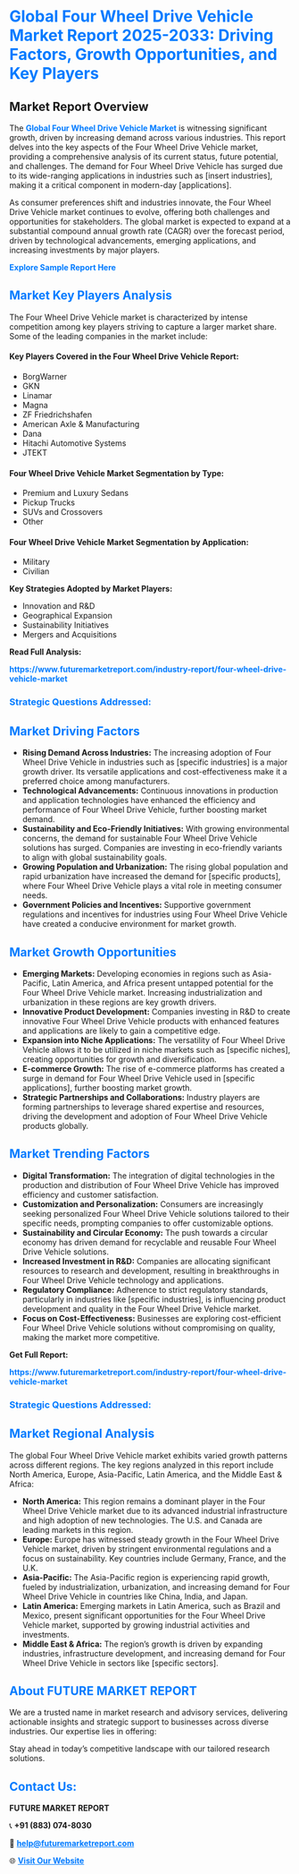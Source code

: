 <h1 style="color: #007BFF;">Global Four Wheel Drive Vehicle Market Report 2025-2033: Driving Factors, Growth Opportunities, and Key Players</h1>

<section id="overview">
<h2>Market Report Overview</h2>
<p>The <a href="https://www.futuremarketreport.com/industry-report/four-wheel-drive-vehicle-market" style="color: #007BFF; text-decoration: none;"><strong>Global Four Wheel Drive Vehicle Market</strong></a> is witnessing significant growth, driven by increasing demand across various industries. This report delves into the key aspects of the Four Wheel Drive Vehicle market, providing a comprehensive analysis of its current status, future potential, and challenges. The demand for Four Wheel Drive Vehicle has surged due to its wide-ranging applications in industries such as [insert industries], making it a critical component in modern-day [applications].</p>
<p>As consumer preferences shift and industries innovate, the Four Wheel Drive Vehicle market continues to evolve, offering both challenges and opportunities for stakeholders. The global market is expected to expand at a substantial compound annual growth rate (CAGR) over the forecast period, driven by technological advancements, emerging applications, and increasing investments by major players.</p>
</section>

<section id="overview">
<p><a href="https://www.futuremarketreport.com/request-sample/reportId=51566" style="color: #007BFF; text-decoration: none;"><strong>Explore Sample Report Here</strong></a></p>
</section>

<section id="key-players">
<h2 style="color: #007BFF;">Market Key Players Analysis</h2>
<p>The Four Wheel Drive Vehicle market is characterized by intense competition among key players striving to capture a larger market share. Some of the leading companies in the market include:</p>
<h4>Key Players Covered in the Four Wheel Drive Vehicle Report:</h4>
<ul><li>BorgWarner</li><li>GKN</li><li>Linamar</li><li>Magna</li><li>ZF Friedrichshafen</li><li>American Axle &amp; Manufacturing</li><li>Dana</li><li>Hitachi Automotive Systems</li><li>JTEKT</li></ul>
<h4>Four Wheel Drive Vehicle Market Segmentation by Type:</h4>
<ul><li>Premium and Luxury Sedans</li><li>Pickup Trucks</li><li>SUVs and Crossovers</li><li>Other</li></ul>

<h4>Four Wheel Drive Vehicle Market Segmentation by Application:</h4>
<ul><li>Military</li><li>Civilian</li></ul>
<p><strong>Key Strategies Adopted by Market Players:</strong></p>
<ul>
<li>Innovation and R&D</li>
<li>Geographical Expansion</li>
<li>Sustainability Initiatives</li>
<li>Mergers and Acquisitions</li>
</ul>
</section>

<section>
<p><strong>Read Full Analysis: </strong></p><a href="https://www.futuremarketreport.com/industry-report/four-wheel-drive-vehicle-market" style="color: #007BFF; text-decoration: none;"><strong>https://www.futuremarketreport.com/industry-report/four-wheel-drive-vehicle-market</strong></a>
<h3 style="color: #007BFF;">Strategic Questions Addressed:</h3>
</section>

<section id="driving-factors">
<h2 style="color: #007BFF;">Market Driving Factors</h2>
<ul>
<li><strong>Rising Demand Across Industries:</strong> The increasing adoption of Four Wheel Drive Vehicle in industries such as [specific industries] is a major growth driver. Its versatile applications and cost-effectiveness make it a preferred choice among manufacturers.</li>
<li><strong>Technological Advancements:</strong> Continuous innovations in production and application technologies have enhanced the efficiency and performance of Four Wheel Drive Vehicle, further boosting market demand.</li>
<li><strong>Sustainability and Eco-Friendly Initiatives:</strong> With growing environmental concerns, the demand for sustainable Four Wheel Drive Vehicle solutions has surged. Companies are investing in eco-friendly variants to align with global sustainability goals.</li>
<li><strong>Growing Population and Urbanization:</strong> The rising global population and rapid urbanization have increased the demand for [specific products], where Four Wheel Drive Vehicle plays a vital role in meeting consumer needs.</li>
<li><strong>Government Policies and Incentives:</strong> Supportive government regulations and incentives for industries using Four Wheel Drive Vehicle have created a conducive environment for market growth.</li>
</ul>
</section>

<section id="growth-opportunities">
<h2 style="color: #007BFF;">Market Growth Opportunities</h2>
<ul>
<li><strong>Emerging Markets:</strong> Developing economies in regions such as Asia-Pacific, Latin America, and Africa present untapped potential for the Four Wheel Drive Vehicle market. Increasing industrialization and urbanization in these regions are key growth drivers.</li>
<li><strong>Innovative Product Development:</strong> Companies investing in R&D to create innovative Four Wheel Drive Vehicle products with enhanced features and applications are likely to gain a competitive edge.</li>
<li><strong>Expansion into Niche Applications:</strong> The versatility of Four Wheel Drive Vehicle allows it to be utilized in niche markets such as [specific niches], creating opportunities for growth and diversification.</li>
<li><strong>E-commerce Growth:</strong> The rise of e-commerce platforms has created a surge in demand for Four Wheel Drive Vehicle used in [specific applications], further boosting market growth.</li>
<li><strong>Strategic Partnerships and Collaborations:</strong> Industry players are forming partnerships to leverage shared expertise and resources, driving the development and adoption of Four Wheel Drive Vehicle products globally.</li>
</ul>
</section>

<section id="trending-factors">
<h2 style="color: #007BFF;">Market Trending Factors</h2>
<ul>
<li><strong>Digital Transformation:</strong> The integration of digital technologies in the production and distribution of Four Wheel Drive Vehicle has improved efficiency and customer satisfaction.</li>
<li><strong>Customization and Personalization:</strong> Consumers are increasingly seeking personalized Four Wheel Drive Vehicle solutions tailored to their specific needs, prompting companies to offer customizable options.</li>
<li><strong>Sustainability and Circular Economy:</strong> The push towards a circular economy has driven demand for recyclable and reusable Four Wheel Drive Vehicle solutions.</li>
<li><strong>Increased Investment in R&D:</strong> Companies are allocating significant resources to research and development, resulting in breakthroughs in Four Wheel Drive Vehicle technology and applications.</li>
<li><strong>Regulatory Compliance:</strong> Adherence to strict regulatory standards, particularly in industries like [specific industries], is influencing product development and quality in the Four Wheel Drive Vehicle market.</li>
<li><strong>Focus on Cost-Effectiveness:</strong> Businesses are exploring cost-efficient Four Wheel Drive Vehicle solutions without compromising on quality, making the market more competitive.</li>
</ul>
</section>

<section>
<p><strong>Get Full Report: </strong></p><a href="https://www.futuremarketreport.com/industry-report/four-wheel-drive-vehicle-market" style="color: #007BFF; text-decoration: none;"><strong>https://www.futuremarketreport.com/industry-report/four-wheel-drive-vehicle-market</strong></a>
<h3 style="color: #007BFF;">Strategic Questions Addressed:</h3>
</section>


<section id="regional-analysis">
<h2 style="color: #007BFF;">Market Regional Analysis</h2>
<p>The global Four Wheel Drive Vehicle market exhibits varied growth patterns across different regions. The key regions analyzed in this report include North America, Europe, Asia-Pacific, Latin America, and the Middle East & Africa:</p>
<ul>
<li><strong>North America:</strong> This region remains a dominant player in the Four Wheel Drive Vehicle market due to its advanced industrial infrastructure and high adoption of new technologies. The U.S. and Canada are leading markets in this region.</li>
<li><strong>Europe:</strong> Europe has witnessed steady growth in the Four Wheel Drive Vehicle market, driven by stringent environmental regulations and a focus on sustainability. Key countries include Germany, France, and the U.K.</li>
<li><strong>Asia-Pacific:</strong> The Asia-Pacific region is experiencing rapid growth, fueled by industrialization, urbanization, and increasing demand for Four Wheel Drive Vehicle in countries like China, India, and Japan.</li>
<li><strong>Latin America:</strong> Emerging markets in Latin America, such as Brazil and Mexico, present significant opportunities for the Four Wheel Drive Vehicle market, supported by growing industrial activities and investments.</li>
<li><strong>Middle East & Africa:</strong> The region’s growth is driven by expanding industries, infrastructure development, and increasing demand for Four Wheel Drive Vehicle in sectors like [specific sectors].</li>
</ul>
</section>

<footer>
<h2 style="color: #007BFF;">About FUTURE MARKET REPORT</h2>
<p>We are a trusted name in market research and advisory services, delivering actionable insights and strategic support to businesses across diverse industries. Our expertise lies in offering:</p>

<p>Stay ahead in today’s competitive landscape with our tailored research solutions.</p>

<h2 style="color: #007BFF;">Contact Us:</h2>
<p><strong>FUTURE MARKET REPORT</strong></p>
<p>📞 <strong>+91 (883) 074-8030</strong></p>
<p>📧 <strong><a href="mailto:help@futuremarketreport.com" style="color: #007BFF;">help@futuremarketreport.com</a></strong></p>
<p>🌐 <strong><a href="https://www.futuremarketreport.com/" style="color: #007BFF;">Visit Our Website</a></strong></p>
</footer>